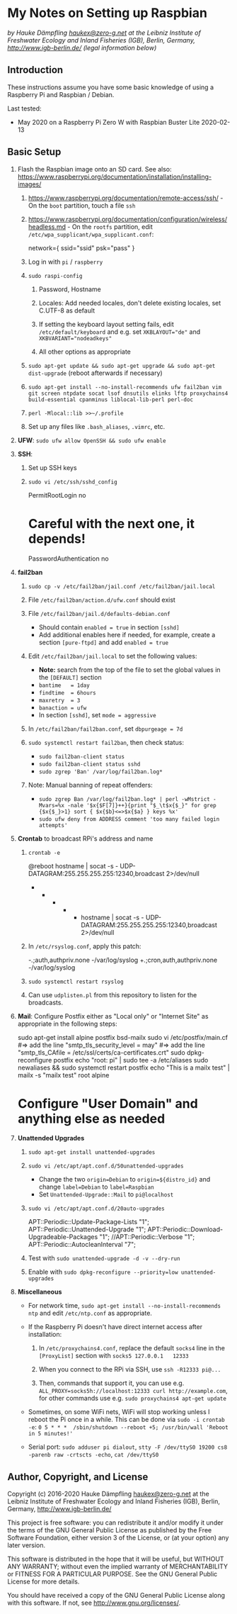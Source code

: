 
My Notes on Setting up Raspbian
===============================

*by Hauke Dämpfling <haukex@zero-g.net>
at the Leibniz Institute of Freshwater Ecology and Inland Fisheries (IGB),
Berlin, Germany, <http://www.igb-berlin.de/>
(legal information below)*

Introduction
------------

These instructions assume you have some basic knowledge of using
a Raspberry Pi and Raspbian / Debian.

Last tested:

- May 2020 on a Raspberry Pi Zero W with Raspbian Buster Lite 2020-02-13


Basic Setup
-----------

1. Flash the Raspbian image onto an SD card. See also:
<https://www.raspberrypi.org/documentation/installation/installing-images/>
	
	1. <https://www.raspberrypi.org/documentation/remote-access/ssh/> -
	   On the `boot` partition, touch a file `ssh`
	
	2. <https://www.raspberrypi.org/documentation/configuration/wireless/headless.md> -
	   On the `rootfs` partition, edit `/etc/wpa_supplicant/wpa_supplicant.conf`:
		
		network={
			ssid="ssid"
			psk="pass"
		}
	
	3. Log in with `pi` / `raspberry`
	
	4. `sudo raspi-config`
	
		1. Password, Hostname
		
		3. Locales: Add needed locales, don't delete existing locales, set C.UTF-8 as default
		
		4. If setting the keyboard layout setting fails, edit `/etc/default/keyboard`
		   and e.g. set `XKBLAYOUT="de"` and `XKBVARIANT="nodeadkeys"`
		
		4. All other options as appropriate
	
	5. `sudo apt-get update && sudo apt-get upgrade && sudo apt-get dist-upgrade` (reboot afterwards if necessary)
	
	6. `sudo apt-get install --no-install-recommends ufw fail2ban vim git screen ntpdate socat lsof dnsutils elinks lftp proxychains4 build-essential cpanminus liblocal-lib-perl perl-doc`
	
	7. `perl -Mlocal::lib >>~/.profile`
	
	8. Set up any files like `.bash_aliases`, `.vimrc`, etc.

2. **UFW**: `sudo ufw allow OpenSSH && sudo ufw enable`

3. **SSH**:
	
	1. Set up SSH keys
	
	2. `sudo vi /etc/ssh/sshd_config`
		
		PermitRootLogin no
		# Careful with the next one, it depends!
		PasswordAuthentication no

4. **fail2ban**

	1. `sudo cp -v /etc/fail2ban/jail.conf /etc/fail2ban/jail.local`
	
	2. File `/etc/fail2ban/action.d/ufw.conf` should exist
	
	3. File `/etc/fail2ban/jail.d/defaults-debian.conf`
	
		- Should contain `enabled = true` in section `[sshd]`
		- Add additional enables here if needed, for example,
		  create a section `[pure-ftpd]` and add `enabled = true`
	
	4. Edit `/etc/fail2ban/jail.local` to set the following values:
	
		- **Note:** search from the top of the file to set the global values in the `[DEFAULT]` section
		- `bantime   = 1day`
		- `findtime  = 6hours`
		- `maxretry  = 3`
		- `banaction = ufw`
		- In section `[sshd]`, set `mode = aggressive`
		
	5. In `/etc/fail2ban/fail2ban.conf`, set `dbpurgeage = 7d`
	
	6. `sudo systemctl restart fail2ban`, then check status:
	
		- `sudo fail2ban-client status`
		- `sudo fail2ban-client status sshd`
		- `sudo zgrep 'Ban' /var/log/fail2ban.log*`
	
	8. Note: Manual banning of repeat offenders:
		- `sudo zgrep Ban /var/log/fail2ban.log* | perl -wMstrict -Mvars=%x -nale '$x{$F[7]}++}{print "$_\t$x{$_}" for grep {$x{$_}>1} sort { $x{$b}<=>$x{$a} } keys %x'`
		- `sudo ufw deny from ADDRESS comment 'too many failed login attempts'`

5. **Crontab** to broadcast RPi's address and name

	1. `crontab -e`
		
		@reboot    hostname | socat -s - UDP-DATAGRAM:255.255.255.255:12340,broadcast 2>/dev/null
		* * * * *  hostname | socat -s - UDP-DATAGRAM:255.255.255.255:12340,broadcast 2>/dev/null
	
	2. In `/etc/rsyslog.conf`, apply this patch:
	
		-*.*;auth,authpriv.none          -/var/log/syslog
		+*.*;cron,auth,authpriv.none     -/var/log/syslog
	
	3. `sudo systemctl restart rsyslog`
	
	4. Can use `udplisten.pl` from this repository to listen for the broadcasts.

6. **Mail**: Configure Postfix either as "Local only" or "Internet Site" as appropriate in the following steps:

	sudo apt-get install alpine postfix bsd-mailx
	sudo vi /etc/postfix/main.cf
	#=> add the line "smtp_tls_security_level = may"
	#=> add the line "smtp_tls_CAfile = /etc/ssl/certs/ca-certificates.crt"
	sudo dpkg-reconfigure postfix
	echo "root: pi" | sudo tee -a /etc/aliases
	sudo newaliases && sudo systemctl restart postfix
	echo "This is a mailx test" | mailx -s "mailx test" root
	alpine
	# Configure "User Domain" and anything else as needed

7. **Unattended Upgrades**

	1. `sudo apt-get install unattended-upgrades`
	
	2. `sudo vi /etc/apt/apt.conf.d/50unattended-upgrades`
		- Change the two `origin=Debian` to `origin=${distro_id}`
		  and change `label=Debian` to `label=Raspbian`
		- Set `Unattended-Upgrade::Mail` to `pi@localhost`
	
	3. `sudo vi /etc/apt/apt.conf.d/20auto-upgrades`
	
		APT::Periodic::Update-Package-Lists "1";
		APT::Periodic::Unattended-Upgrade "1";
		APT::Periodic::Download-Upgradeable-Packages "1";
		//APT::Periodic::Verbose "1";
		APT::Periodic::AutocleanInterval "7";
	
	4. Test with `sudo unattended-upgrade -d -v --dry-run`
	5. Enable with `sudo dpkg-reconfigure --priority=low unattended-upgrades`

8. **Miscellaneous**

	- For network time, `sudo apt-get install --no-install-recommends ntp` and edit `/etc/ntp.conf` as appropriate.
	
	- If the Raspberry Pi doesn't have direct internet access after installation:
		
		1. In `/etc/proxychains4.conf`, replace the default `socks4` line in the `[ProxyList]` section
		   with `socks5	127.0.0.1	12333`
		
		2. When you connect to the RPi via SSH, use `ssh -R12333 pi@...`
		
		3. Then, commands that support it, you can use e.g. `ALL_PROXY=socks5h://localhost:12333 curl http://example.com`,
		   for other commands use e.g. `sudo proxychains4 apt-get update`
	
	- Sometimes, on some WiFi nets, WiFi will stop working unless I reboot the Pi once in a while.
	  This can be done via `sudo -i crontab -e`: `0 5 * * *  /sbin/shutdown --reboot +5; /usr/bin/wall 'Reboot in 5 minutes!'`
	
	- Serial port: `sudo adduser pi dialout`, `stty -F /dev/ttyS0 19200 cs8 -parenb raw -crtscts -echo`, `cat /dev/ttyS0`


Author, Copyright, and License
------------------------------

Copyright (c) 2016-2020 Hauke Dämpfling <haukex@zero-g.net>
at the Leibniz Institute of Freshwater Ecology and Inland Fisheries (IGB),
Berlin, Germany, <http://www.igb-berlin.de/>

This project is free software: you can redistribute it and/or modify
it under the terms of the GNU General Public License as published by
the Free Software Foundation, either version 3 of the License, or
(at your option) any later version.

This software is distributed in the hope that it will be useful,
but WITHOUT ANY WARRANTY; without even the implied warranty of
MERCHANTABILITY or FITNESS FOR A PARTICULAR PURPOSE. See the
GNU General Public License for more details.

You should have received a copy of the GNU General Public License
along with this software. If not, see <http://www.gnu.org/licenses/>.
